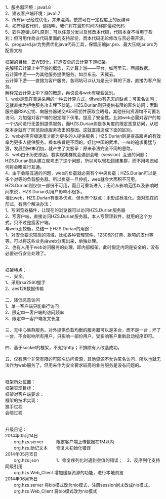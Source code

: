 1、服务器环境：java1.8<BR>
2、建议客户端环境：java1.7<BR>
3、所有jar已经过优化，并未混淆。依然可在一定程度上的反编译<BR>
4、如有侵权代码，请指明，我们将在最短时间内移除侵权代码<BR>
5、软件遵循LGPL原则：可以任意分发以及修改本代码，代码本身不得用于盈利；但可用作商业代码里面的支持部份，而本代码无论修改与否必需开源。<BR>
6、proguard.jar为免费优化java代码工具，保留压缩jar.pro、最大压缩jar.pro为配置文档<BR>
<BR>
框架的目标：去WEB化，打造安全的云计算下游框架。<BR>
先解释云计算上中下游的概念，云计算上游——平台。如阿里云、西部数据。<BR>
云计算中游——为其他服务提供服务。如京东云、天翼云。<BR>
云计算下游——直接为客户服务。各网站可以认为是云计算的下游，直接为客户服务。<BR>
解释完云计算上中下游的概念，再说说与web有哪些区别。<BR>
1、web是现在普遍采用的一种云计算方式，但web有先天的缺点：可匿名访问；这就直接为拒绝服务攻击埋下伏笔。HZS.Durian则只提供有限的匿名访问：索取服务器RSA公钥、向服务器递交AES密钥并获取会晤号，其他任何资源均不可匿名访问，为加强对客户端的限定埋下伏笔，提高了安全性。比如web必需对客户的每一个访问进行无差别提供服务，而HZS.Durian则是多角度的限定恶意访问，从框架本身就有了防范拒绝服务攻击的基因。这就直接造成下面的区别。<BR>
2、web必需穷极速度才能为更多的人提供服务；HZS.Durian则是提高服务的有效率为更多人提供服务。根本宗旨是不同的。好比中国的武术，一味的追求勇猛与狠，发展到宋末明初，就产生了太极拳：原来拳法完全不同的思路。<BR>
3、web由于历史原因，若实现集群就会遇到会晤（session）互通的问题；HZS.Durian则从建立就考虑了这个问题，所以可以轻松搭建集群，而不用考虑如何将会晤进行互通。<BR>
4、由于会晤互通的问题，web的负载就必需有个中央负载；HZS.Durian可以是多个对等的负载服务器。所以负载一旦停机，web就会大面积不可用，HZS.Durian则仅仅一部份不可用，而且可重新进入；无论从影响范围以及影响时间来说，HZS.Durian对用户影响小很多。<BR>
相比web，HZS.Durian有很多优点，但也有个缺点：未形成标准化。面对现在的形式，有两个解决办法：<BR>
1、写浏览器插件，让现在的浏览器可以访问HZS.Durian服务器<BR>
2、写客户端，直接访问HZS.Durian服务器。本人写管理软件，就用的这个方式，只不过是瘦客户端。<BR>
与web比较後，总结一下HZS.Durian的用途：<BR>
1、对安全要求较高的领域，比如各种管理软件、12306的订票、款项的支付等等。可以将这些业务由web分离出来，单独处理。<BR>
2、也有人用于web访问服务的处理，即内部框架。此时假定内网是安全的，没有必要进行安全处理了。<BR>
<BR><BR>
框架特点：<BR>
一、安全。<BR>
1、采用rsa2560握手<BR>
2、aes128数据传输<BR>
<BR>
二、降低恶意访问<BR>
1、单一客户端只能串行访问<BR>
2、限定单一客户端的访问频率<BR>
3、限定单一客户端发文长度<BR>
<BR>
三、无中心集群服务。对外提供负载均衡的服务器可以是多台，而不是一台；坏了一台，不会影响所有用户，只影响一部份用户。受影响客户重新启动程序即可。<BR>
<BR>
四、基于socket的框架，不支持http；不排除有人改造成功。<BR>
<BR>
五、仅有两个非常有限的可匿名访问资源，其他资源不允许匿名访问，所以也就无法作为web服务了。但用来作为安全要求较高的业务服务是没有问题的。<BR>
<BR>
<BR>
框架所处位置：<BR>
框架实现目标：<BR>
框架对客户端要求：<BR>
框架的技术实现：<BR>
握手过程<BR>
会晤过程<BR>
<BR>
<BR>
升级日记：<BR>
2014年05月14日<BR>
　　org.hzs.server　　　限定客户端上传数据在1M以内<BR>
　　org.hzs.助记文本　　修复未初始化错误<BR>
2014年05月15日<BR>
　　org.hzs.json　　　　1、修复序列化时遇到空值的错误；　2、反序列化支持同级引用<BR>
　　org.hzs.Web_Client  增加缓存资源的功能，进行本地浏览<BR>
2014年06月15日<BR>
　　org.hzs.server      将bio模式改为nio模式，注册session尚未改成nio模式。<BR>
　　org.hzs.Web_Client  将bio模式改为nio模式<BR>